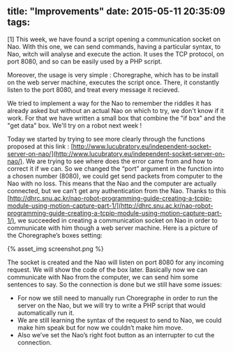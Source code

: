 title: "Improvements"
date: 2015-05-11 20:35:09
tags:
---


[1] This week, we have found a script opening a communication socket on Nao. With this one, we can send commands, having a particular syntax, to Nao, witch will analyse and execute the action. It uses the TCP protocol, on port 8080, and so can be easily used by a PHP script. 

Moreover, the usage is very simple : Choregraphe, which has to be install on the web server machine, executes the script once. There, it constantly listen to the port 8080, and treat every message it recieved.

We tried to implement a way for the Nao to remember the riddles it has already asked but without an actual Nao on which to try, we don't know if it work. For that we have written a small box that combine the "if box" and the "get data" box. We'll try on a robot next week !

Today we started by trying to see more clearly through the functions proposed at this link : [http://www.lucubratory.eu/independent-socket-server-on-nao/](http://www.lucubratory.eu/independent-socket-server-on-nao/). We are trying to see where does the error came from and how to correct it if we can. So we changed the “port” argument in the function into a chosen number (8080), we could get send packets from computer to the Nao with no loss. This means that the Nao and the computer are actually connected, but we can’t get any authentication from the Nao. 
Thanks to this [http://dhrc.snu.ac.kr/nao-robot-programming-guide-creating-a-tcpip-module-using-motion-capture-part-1/](http://dhrc.snu.ac.kr/nao-robot-programming-guide-creating-a-tcpip-module-using-motion-capture-part-1/), we succeeded in creating a communication socket on Nao in order to communicate with him though a web server machine.
Here is a picture of the Choregraphe’s boxes setting:

{% asset_img screenshot.png %}   <br />

The socket is created and the Nao will listen on port 8080 for any incoming request. We will show the code of the box later. Basically now we can communicate with Nao from the computer, we can send him some sentences to say. So the connection is done but we still have some issues:

* For now we still need to manually run Choregraphe in order to run the server on the Nao, but we will try to write a PHP script that would automatically run it.
* We are still learning the syntax of the request to send to Nao, we could make him speak but for now we couldn’t make him move.
* Also we’ve set the Nao’s right foot button as an interrupter to cut the connection.
